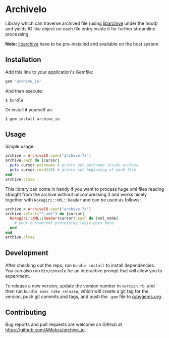# ArchiveIo

Library which can traverse archived file (using [libarchive](http://www.libarchive.org/) under the hood) and yields IO like object on each file entry inside it for further streamline processing.

**Note:** [libarchive](http://www.libarchive.org/) have to be pre-installed and available on the host system

## Installation

Add this line to your application's Gemfile:

```ruby
gem 'archive_io'
```

And then execute:

    $ bundle

Or install it yourself as:

    $ gem install archive_io

## Usage

Simple usage:

```ruby
archive = ArchiveIO.open("archive.7z")
archive.each do |cursor|
  puts cursor.pathname # prints out pathname inside archive
  puts cursor.read(10) # prints out beginning of each file
end
archive.close
```

This library can come in handy if you want to process huge xml files reading straight from the archive without uncompressing it and works nicely together with `Nokogiri::XML::Reader` and can be used as follows:

```ruby
archive = ArchiveIO.open("archive.7z")
archive.select("*.xml") do |cursor|
  Nokogiri::XML::Reader(cursor).each do |xml_node|
    # your custom xml processing logic goes here
  end
end
archive.close
```

## Development

After checking out the repo, run `bundle install` to install dependencies. You can also run `bin/console` for an interactive prompt that will allow you to experiment.

To release a new version, update the version number in `version.rb`, and then run `bundle exec rake release`, which will create a git tag for the version, push git commits and tags, and push the `.gem` file to [rubygems.org](https://rubygems.org).

## Contributing

Bug reports and pull requests are welcome on GitHub at https://github.com/AMekss/archive_io.

